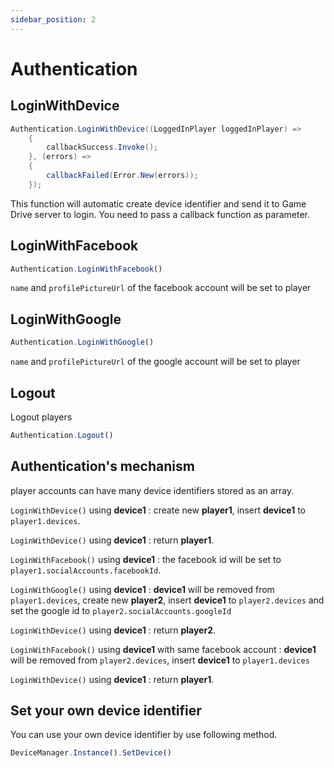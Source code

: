```yaml
---
sidebar_position: 2
---
```


# Authentication

## LoginWithDevice

```csharp title="LoginWithDevice"
Authentication.LoginWithDevice((LoggedInPlayer loggedInPlayer) =>
    {
        callbackSuccess.Invoke();
    }, (errors) =>
    {
        callbackFailed(Error.New(errors));
    });
```

This function will automatic create device identifier and send it to Game Drive server to login.
You need to pass a callback function as parameter.

## LoginWithFacebook

```js title=""
Authentication.LoginWithFacebook()
```
`name` and `profilePictureUrl` of the facebook account will be set to player

## LoginWithGoogle

```js title="module: sendVirtualGoods"
Authentication.LoginWithGoogle()
```
`name` and `profilePictureUrl` of the google account will be set to player

## Logout

Logout players

```js title=""
Authentication.Logout()
```

## Authentication's mechanism

player accounts can have many device identifiers stored as an array.

`LoginWithDevice()` using **device1** : create new **player1**, insert **device1** to `player1.devices`.

`LoginWithDevice()` using **device1** : return **player1**.

`LoginWithFacebook()` using **device1** : the facebook id will be set to `player1.socialAccounts.facebookId`.

`LoginWithGoogle()` using **device1** : **device1** will be removed from `player1.devices`, create new **player2**, insert **device1** to `player2.devices` and set the google id to `player2.socialAccounts.googleId`

`LoginWithDevice()` using **device1** : return **player2**.

`LoginWithFacebook()` using **device1** with same facebook account : **device1** will be removed from `player2.devices`, insert **device1** to `player1.devices`

`LoginWithDevice()` using **device1** : return **player1**.

## Set your own device identifier

 You can use your own device identifier by use following method.

```js title=""
DeviceManager.Instance().SetDevice()
```
